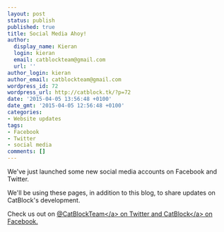 ```yaml
---
layout: post
status: publish
published: true
title: Social Media Ahoy!
author:
  display_name: Kieran
  login: kieran
  email: catblockteam@gmail.com
  url: ''
author_login: kieran
author_email: catblockteam@gmail.com
wordpress_id: 72
wordpress_url: http://catblock.tk/?p=72
date: '2015-04-05 13:56:48 +0100'
date_gmt: '2015-04-05 12:56:48 +0100'
categories:
- Website updates
tags:
- Facebook
- Twitter
- social media
comments: []
---
```

<p>We've just launched some new social media accounts on Facebook and Twitter.</p>
<p>We'll be using these pages, in addition to this blog, to share updates on CatBlock's development.</p>
<p>Check us out on <a href="https:&#47;&#47;twitter.com&#47;CatBlockTeam">@CatBlockTeam<&#47;a> on Twitter and <a href="https:&#47;&#47;fb.me&#47;CatBlockTeam">CatBlock<&#47;a> on Facebook.</p>
